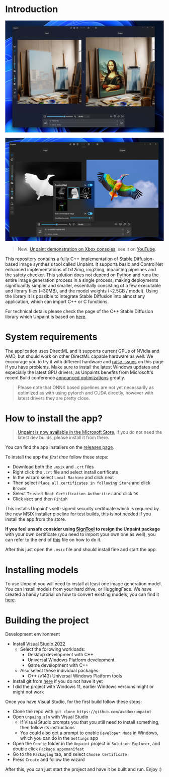 # Introduction

![an image showing a windowed application where the left side shows a painter's workshop with a canvas selected, while the right side shows the same image, but with the selected canvas replaced with a variation of Mona Lisa](screenshot.png "The in-painting view in Unpaint")

![an image showing a windowed application where the left side shows a depth map of a flying bird, while the right side shows similarly shaped tropical bird](controlnet.png "Running ControlNet image generation inside Unpaint")

> New: [Unpaint demonstration on Xbox consoles](https://github.com/axodox/unpaint/wiki/Running-Unpaint-on-the-Xbox-Series-consoles), see it on [YouTube](https://www.youtube.com/watch?v=CWhoRcQttCM).

This repository contains a fully C++ implementation of Stable Diffusion-based image synthesis tool called Unpaint. It supports basic and ControlNet enhanced implementations of txt2img, img2img, inpainting pipelines and the safety checker. This solution does not depend on Python and runs the entire image generation process in a single process, making deployments significantly simpler and smaller, essentially consisting of a few executable and library files (~30MB), and the model weights (~2.5GB / model). Using the library it is possible to integrate Stable Diffusion into almost any application, which can import C++ or C functions.

For technical details please check the page of the C++ Stable Diffusion library which Unpaint is based on [here](https://github.com/axodox/axodox-machinelearning).

# System requirements

The application uses DirectML and it supports current GPUs of NVidia and AMD, but should work on other DirectML capable hardware as well. We encourage you to try it with different hardware and [raise issues](https://github.com/axodox/unpaint/issues) on this page if you have problems. Make sure to install the latest Windows updates and especially the latest GPU drivers, as Unpaints benefits from Microsoft's recent Build conference [announced optimizations](https://devblogs.microsoft.com/directx/dml-stable-diffusion/) greatly.

> Please note that ONNX based pipelines are not yet necessarily as optimized as with using pytorch and CUDA directly, however with latest drivers they are pretty close.

# How to install the app?

> [Unpaint is now available in the Microsoft Store](https://www.microsoft.com/store/productId/9N25M770896D), if you do not need the latest dev builds, please install it from there.

You can find the app installers on the [releases page](https://github.com/axodox/unpaint/releases). 

To install the app the *first time* follow these steps:

- Download both the `.msix` and `.crt` files
- Right click the `.crt` file and select install certificate
- In the wizard select `Local Machine` and click next
- Then select `Place all certificates in following Store` and click `Browse`
- Select `Trusted Root Certification Authorities` and click `OK`
- Click `Next` and then `Finish`

This installs Unpaint's self-signed security certificate which is required by the new MSIX installer pipeline for test builds, this is not needed if you install the app from the store.
 
**If you feel unsafe consider using [SignTool](https://learn.microsoft.com/en-us/dotnet/framework/tools/signtool-exe) to resign the Unpaint package** with your own certificate (you need to import your own one as well), you can refer to the end of [this](https://github.com/axodox/unpaint/blob/main/build_app.ps1) file on how to do it.

After this just open the `.msix` file and should install fine and start the app.

# Installing models

To use Unpaint you will need to install at least one image generation model. You can install models from your hard drive, or HuggingFace. We have created a handy tutorial on how to convert existing models, you can find it [here](https://github.com/axodox/unpaint/wiki/Model-import).

# Building the project

Development environment

- Install [Visual Studio 2022](https://visualstudio.microsoft.com/downloads/)
  - Select the following workloads:
    - Desktop development with C++
    - Universal Windows Platform development
    - Game development with C++
  - Also select these individual packages:
    - C++ (v143) Universal Windows Platform tools
- Install git from [here](https://git-scm.com/downloads) if you do not have it yet
- I did the project with Windows 11, earlier Windows versions might or might not work

Once you have Visual Studio, for the first build follow these steps:

- Clone the repo with `git clone https://github.com/axodox/unpaint`
- Open `Unpaing.sln` with Visual Studio
  - If Visual Studio prompts you that you still need to install something, then follow its instructions
  - You could also get a prompt to enable `Developer Mode` in Windows, which you can do in the `Settings` app
- Open the `Config` folder in the `Unpaint` project in `Solution Explorer`, and double click `Package.appxmanifest`
- Go to the `Packaging` tab, and select `Choose Certificate`
- Press `Create` and follow the wizard

After this, you can just start the project and have it be built and run. Enjoy :)
